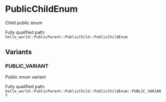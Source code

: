 # PublicChildEnum

Child public enum


Fully qualified path: `hello_world::PublicParent::PublicChild::PublicChildEnum`

## Variants

### PUBLIC_VARIANT

Public enum variant

Fully qualified path: `hello_world::PublicParent::PublicChild::PublicChildEnum::PUBLIC_VARIANT`


